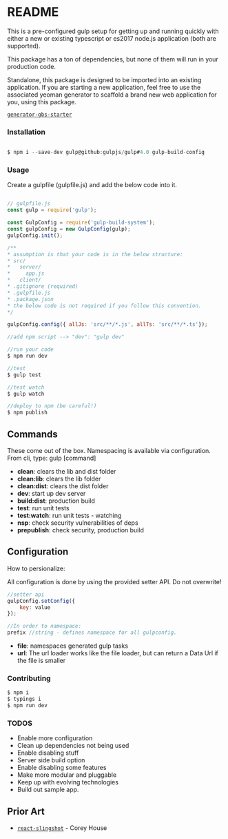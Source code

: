 # README #

This is a pre-configured gulp setup for getting up and running quickly with either a new or existing typescript or es2017 node.js application (both are supported). 

This package has a ton of dependencies, but none of them will run in your production code.

Standalone, this package is designed to be imported into an existing application. If you are starting a new application,
feel free to use the associated yeoman generator to scaffold a brand new web application for you, using this package.

[`generator-gbs-starter`](https://github.com/blugavere/generator-gbs-starter)

### Installation ###

```js

$ npm i --save-dev gulp@github:gulpjs/gulp#4.0 gulp-build-config

```

### Usage ###
Create a gulpfile (gulpfile.js) and add the below code into it.

```js

// gulpfile.js
const gulp = require('gulp');

const GulpConfig = require('gulp-build-system');
const gulpConfig = new GulpConfig(gulp);
gulpConfig.init();

/**
* assumption is that your code is in the below structure: 
* src/
*   server/
*     app.js
*   client/
* .gitignore (required)
* .gulpfile.js
* .package.json
* the below code is not required if you follow this convention.
*/

gulpConfig.config({ allJs: 'src/**/*.js', allTs: 'src/**/*.ts'});

//add npm script --> "dev": "gulp dev"

//run your code
$ npm run dev

//test 
$ gulp test

//test watch
$ gulp watch

//deploy to npm (be careful!)
$ npm publish

```

## Commands
These come out of the box. Namespacing is available via configuration. From cli, type: gulp [command]

* **clean**: clears the lib and dist folder
* **clean:lib**: clears the lib folder
* **clean:dist**: clears the dist folder
* **dev**: start up dev server
* **build:dist**: production build
* **test**: run unit tests
* **test:watch**: run unit tests - watching
* **nsp**: check security vulnerabilities of deps
* **prepublish**: check security, production build

## Configuration

How to persionalize:

All configuration is done by using the provided setter API. Do not overwrite!

```js
//setter api
gulpConfig.setConfig({
    key: value
});

//In order to namespace:
prefix //string - defines namespace for all gulpconfig.

```

* **file**: namespaces generated gulp tasks
* **url**: The url loader works like the file loader, but can return a Data Url if the file is smaller 

### Contributing ###

```sh
$ npm i
$ typings i
$ npm run dev
```

### TODOS ###
* Enable more configuration
* Clean up dependencies not being used
* Enable disabling stuff
* Server side build option
* Enable disabling some features
* Make more modular and pluggable
* Keep up with evolving technologies
* Build out sample app.

## Prior Art
* [`react-slingshot`](https://github.com/coryhouse/react-slingshot) - Corey House